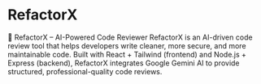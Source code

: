 # RefactorX
🚀 RefactorX – AI-Powered Code Reviewer  RefactorX is an AI-driven code review tool that helps developers write cleaner, more secure, and more maintainable code. Built with React + Tailwind (frontend) and Node.js + Express (backend), RefactorX integrates Google Gemini AI to provide structured, professional-quality code reviews.  
